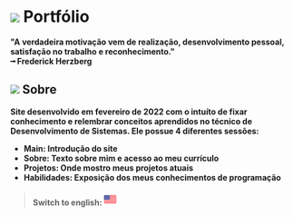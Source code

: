 # <img src="https://cdn-icons-png.flaticon.com/512/1752/1752935.png" width="40px;" /> Portfólio

<strong>"A verdadeira motivação vem de realização, desenvolvimento pessoal, satisfação no trabalho e reconhecimento."<strong><br>
╼ Frederick Herzberg

## <img src="https://cdn-icons-png.flaticon.com/512/1752/1752919.png" width="40px;" /> Sobre

Site desenvolvido em fevereiro de 2022 com o intuíto de fixar conhecimento e relembrar conceitos aprendidos no técnico de Desenvolvimento de Sistemas. Ele possue 4 diferentes sessões:
  - <strong>Main</strong>: Introdução do site
  - <strong>Sobre</strong>: Texto sobre mim e acesso ao meu currículo
  - <strong>Projetos</strong>: Onde mostro meus projetos atuais
  - <strong>Habilidades</strong>: Exposição dos meus conhecimentos de programação


> #### Switch to english: <kbd>[<img title="English" alt="English" src="flags/united-states.png" width="22">](translation/english/README.en.md)</kbd>
